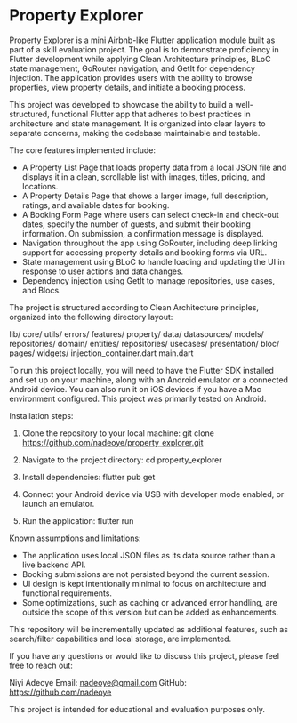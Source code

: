 # Property Explorer

Property Explorer is a mini Airbnb-like Flutter application module built as part of a skill evaluation project. The goal is to demonstrate proficiency in Flutter development while applying Clean Architecture principles, BLoC state management, GoRouter navigation, and GetIt for dependency injection. The application provides users with the ability to browse properties, view property details, and initiate a booking process.

This project was developed to showcase the ability to build a well-structured, functional Flutter app that adheres to best practices in architecture and state management. It is organized into clear layers to separate concerns, making the codebase maintainable and testable.

The core features implemented include:
- A Property List Page that loads property data from a local JSON file and displays it in a clean, scrollable list with images, titles, pricing, and locations.
- A Property Details Page that shows a larger image, full description, ratings, and available dates for booking.
- A Booking Form Page where users can select check-in and check-out dates, specify the number of guests, and submit their booking information. On submission, a confirmation message is displayed.
- Navigation throughout the app using GoRouter, including deep linking support for accessing property details and booking forms via URL.
- State management using BLoC to handle loading and updating the UI in response to user actions and data changes.
- Dependency injection using GetIt to manage repositories, use cases, and Blocs.

The project is structured according to Clean Architecture principles, organized into the following directory layout:

lib/
  core/
    utils/
    errors/
  features/
    property/
      data/
        datasources/
        models/
        repositories/
      domain/
        entities/
        repositories/
        usecases/
      presentation/
        bloc/
        pages/
        widgets/
  injection_container.dart
  main.dart

To run this project locally, you will need to have the Flutter SDK installed and set up on your machine, along with an Android emulator or a connected Android device. You can also run it on iOS devices if you have a Mac environment configured. This project was primarily tested on Android.

Installation steps:

1. Clone the repository to your local machine:
   git clone https://github.com/nadeoye/property_explorer.git

2. Navigate to the project directory:
   cd property_explorer

3. Install dependencies:
   flutter pub get

4. Connect your Android device via USB with developer mode enabled, or launch an emulator.

5. Run the application:
   flutter run

Known assumptions and limitations:

- The application uses local JSON files as its data source rather than a live backend API.
- Booking submissions are not persisted beyond the current session.
- UI design is kept intentionally minimal to focus on architecture and functional requirements.
- Some optimizations, such as caching or advanced error handling, are outside the scope of this version but can be added as enhancements.

This repository will be incrementally updated as additional features, such as search/filter capabilities and local storage, are implemented.

If you have any questions or would like to discuss this project, please feel free to reach out:

Niyi Adeoye
Email: nadeoye@gmail.com
GitHub: https://github.com/nadeoye

This project is intended for educational and evaluation purposes only.
